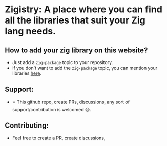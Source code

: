 # Zigistry: A place where you can find all the libraries that suit your Zig lang needs.

## How to add your zig library on this website?
- Just add a `zig-package` topic to your repository.
- if you don't want to add the `zig-package` topic, you can mention your libraries [here](https://github.com/RohanVashisht1234/zigistry/discussions/1).

## Support:
- ⭐ This github repo, create PRs, discussions, any sort of support/contribution is welcomed 😃.
## Contributing:
- Feel free to create a PR, create discussions, 
